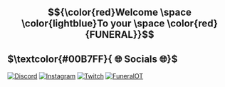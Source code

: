 ## $${\color{red}Welcome \space \color{lightblue}To your \space \color{red}{FUNERAL}}$$
## $\textcolor{#00B7FF}{ 🌐 Socials 🌐}$
[![Discord](https://img.shields.io/badge/Discord-%237289DA.svg?logo=discord&logoColor=white)](https://dsc.gg/FuneralOT) 
[![Instagram](https://img.shields.io/badge/Instagram-%23E4405F.svg?logo=Instagram&logoColor=white)](https://instagram.com/Aerwix) 
[![Twitch](https://img.shields.io/badge/Twitch-%239146FF.svg?logo=Twitch&logoColor=white)](https://twitch.tv/Aerwix)
[![FuneralOT](https://img.shields.io/discord/528117503952551936.svg?style=flat-square&logo=discord)](https://dsc.gg/FuneralOT)


<!-- Proudly created with GPRM ( https://gprm.itsvg.in ) -->
